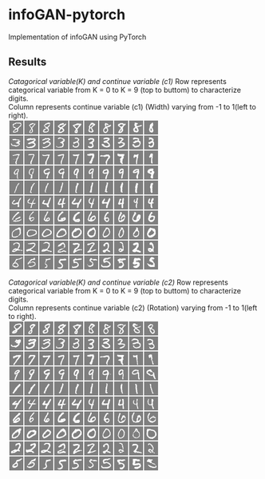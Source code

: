 # infoGAN-pytorch
Implementation of infoGAN using PyTorch

## Results
*Catagorical variable(K) and continue variable (c1)*
Row represents categorical variable from K = 0 to K = 9 (top to buttom) to characterize digits.<br />
Column represents continue variable (c1) (Width) varying from -1 to 1(left to right).<br />
![c1](./asset/c1.png)

*Catagorical variable(K) and continue variable (c2)*
Row represents categorical variable from K = 0 to K = 9 (top to buttom) to characterize digits.<br />
Column represents continue variable (c2) (Rotation) varying from -1 to 1(left to right).<br />
![c2](./asset/c2.png)
